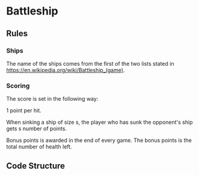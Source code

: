 # Battleship

## Rules

### Ships
The name of the ships comes from the first of the two lists stated in https://en.wikipedia.org/wiki/Battleship_(game). 
### Scoring
The score is set in the following way:

1 point per hit.

When sinking a ship of size s, the player who has sunk the opponent's ship gets s number of points.

Bonus points is awarded in the end of every game. The bonus points is the total number of health left.

## Code Structure
